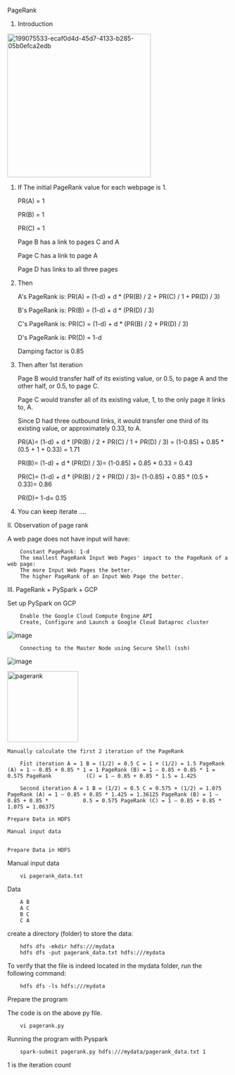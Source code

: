 PageRank


1. Introduction




<img width="326" alt="199075533-ecaf0d4d-45d7-4133-b285-05b0efca2edb" src="https://user-images.githubusercontent.com/68774929/199285933-9cbb8fe5-ef22-49e6-870a-07228251b4b0.png">






1. If The initial PageRank value for each webpage is 1.

    PR(A) = 1
    
    PR(B) = 1
    
    PR(C) = 1
    
    Page B has a link to pages C and A
    
    Page C has a link to page A
    
    Page D has links to all three pages
  

2. Then

      A's PageRank is: PR(A) = (1-d) + d * (PR(B) / 2 + PR(C) / 1 + PR(D) / 3)
      
      B's PageRank is: PR(B) = (1-d) + d * (PR(D) / 3)
      
      C's PageRank is: PR(C) = (1-d) + d * (PR(B) / 2 + PR(D) / 3)
      
      D's PageRank is: PR(D) = 1-d
      
      Damping factor is 0.85
  

3. Then after 1st iteration

      Page B would transfer half of its existing value, or 0.5, to page A and the other half, or 0.5, to page C.
      
      Page C would transfer all of its existing value, 1, to the only page it links to, A.
      
      Since D had three outbound links, it would transfer one third of its existing value, or approximately 0.33, to A.
      
      PR(A)= (1-d) + d * (PR(B) / 2 + PR(C) / 1 + PR(D) / 3) = (1-0.85) + 0.85 * (0.5 + 1 + 0.33) = 1.71
      
      PR(B)= (1-d) + d * (PR(D) / 3)= (1-0.85) + 0.85 * 0.33 = 0.43
      
      PR(C)= (1-d) + d * (PR(B) / 2 + PR(D) / 3)= (1-0.85) + 0.85 * (0.5 + 0.33)= 0.86
      
      PR(D)= 1-d= 0.15
  
4. You can keep iterate
....

II. Observation of page rank

A web page does not have input will have:

        Constant PageRank: 1-d
        The smallest PageRank Input Web Pages' impact to the PageRank of a web page:
        The more Input Web Pages the better.
        The higher PageRank of an Input Web Page the better.
        

III. PageRank + PySpark + GCP

Set up PySpark on GCP

        Enable the Google Cloud Compute Engine API
        Create, Configure and Launch a Google Cloud Dataproc cluster








![image](https://user-images.githubusercontent.com/68774929/200699970-e4f07050-0bb0-4b67-b311-bca2cdb1bce8.png)



        Connecting to the Master Node using Secure Shell (ssh)

![image](https://user-images.githubusercontent.com/68774929/200700536-c3c71d2f-27fb-4e92-8dd0-402e34c4f9cc.png)



<img width="161" alt="pagerank" src="https://user-images.githubusercontent.com/68774929/200702987-44b1568e-f8af-43f9-9b46-167f55c7b9f4.png">



    Manually calculate the first 2 iteration of the PageRank
    
        Fỉst iteration A = 1 B = (1/2) = 0.5 C = 1 + (1/2) = 1.5 PageRank (A) = 1 – 0.85 + 0.85 * 1 = 1 PageRank (B) = 1 – 0.85 + 0.85 * 1 = 0.575 PageRank           (C) = 1 – 0.85 + 0.85 * 1.5 = 1.425

        Second iteration A = 1 B = (1/2) = 0.5 C = 0.575 + (1/2) = 1.075 PageRank (A) = 1 – 0.85 + 0.85 * 1.425 = 1.36125 PageRank (B) = 1 – 0.85 + 0.85 *           0.5 = 0.575 PageRank (C) = 1 – 0.85 + 0.85 * 1.075 = 1.06375

    Prepare Data in HDFS
    
    Manual input data
    
    
    Prepare Data in HDFS
    
Manual input data

        vi pagerank_data.txt
        
Data

        A B
        A C
        B C
        C A
        
create a directory (folder) to store the data:

        hdfs dfs -mkdir hdfs:///mydata 
        hdfs dfs -put pagerank_data.txt hdfs:///mydata
        
To verify that the file is indeed located in the mydata folder, run the following command:

        hdfs dfs -ls hdfs:///mydata 
        
Prepare the program

The code is on the above py file.

        vi pagerank.py

Running the program with Pyspark

        spark-submit pagerank.py hdfs:///mydata/pagerank_data.txt 1
        
1 is the iteration count


